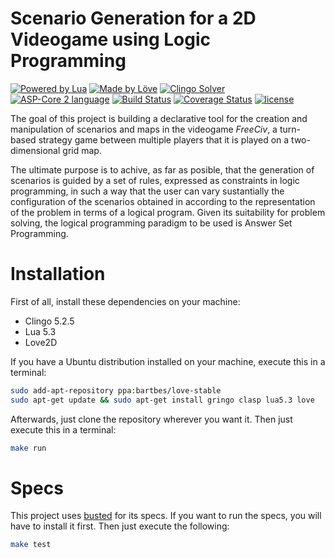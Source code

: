 Scenario Generation for a 2D Videogame using Logic Programming
===========

[![Powered by Lua](https://img.shields.io/badge/lua-5.3-blue.svg)](https://www.lua.org/) [![Made by Löve](https://img.shields.io/badge/love2d-11.0-e64998.svg)](https://love2d.org/) [![Clingo Solver](https://img.shields.io/badge/clingo-5.2.2-green.svg)](https://potassco.org/clingo/) [![ASP-Core 2 language](https://img.shields.io/badge/ASP--Core--2-2.01c-blue.svg)](https://www.mat.unical.it/aspcomp2013/ASPStandardization) [![Build Status](https://travis-ci.org/NEKERAFA/TFG-UDC.svg?branch=master)](https://travis-ci.org/NEKERAFA/TFG-UDC) [![Coverage Status](https://coveralls.io/repos/github/NEKERAFA/TFG-UDC/badge.svg?branch=master)](https://coveralls.io/github/NEKERAFA/TFG-UDC?branch=master) [![license](https://img.shields.io/github/license/mashape/apistatus.svg)](LICENSE)

The goal of this project is building a declarative tool for the creation and manipulation of scenarios and maps in the videogame *FreeCiv*, a turn-based strategy game between multiple players that it is played on a two-dimensional grid map.

The ultimate purpose is to achive, as far as posible, that the generation of scenarios is guided by a set of rules, expressed as constraints in logic programming, in such a way that the user can vary sustantially the configuration of the scenarios obtained in according to the representation of the problem in terms of a logical program. Given its suitability for problem solving, the logical programming paradigm to be used is Answer Set Programming.

Installation
============

First of all, install these dependencies on your machine:
- Clingo 5.2.5
- Lua 5.3
- Love2D

If you have a Ubuntu distribution installed on your machine, execute this in a terminal:
```bash
sudo add-apt-repository ppa:bartbes/love-stable
sudo apt-get update && sudo apt-get install gringo clasp lua5.3 love
```

Afterwards, just clone the repository wherever you want it. Then just execute this in a terminal:

```bash
make run
```

Specs
=====

This project uses [busted](http://olivinelabs.com/busted/) for its specs. If you want to run the specs, you will have to install it first. Then just execute the following:

```bash
make test
```
